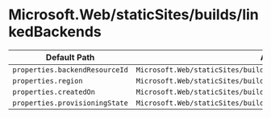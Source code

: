 # Microsoft.Web/staticSites/builds/linkedBackends

| Default Path | Alias |
|---|---|
| `properties.backendResourceId` | `Microsoft.Web/staticSites/builds/linkedBackends/backendResourceId` |
| `properties.region` | `Microsoft.Web/staticSites/builds/linkedBackends/region` |
| `properties.createdOn` | `Microsoft.Web/staticSites/builds/linkedBackends/createdOn` |
| `properties.provisioningState` | `Microsoft.Web/staticSites/builds/linkedBackends/provisioningState` |

